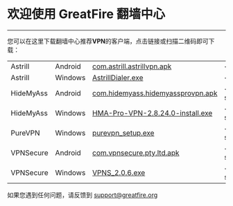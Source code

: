 # 欢迎使用 GreatFire 翻墙中心

------

您可以在这里下载翻墙中心推荐**VPN**的客户端，点击链接或扫描二维码即可下载：

| | | | |
| --- | --- | --- | --- |
| Astrill | Android | <a href="https://github.com/greatfire/cc/raw/master/z/clients/com.astrill.astrillvpn.apk">com.astrill.astrillvpn.apk</a> | <img src="https://github.com/greatfire/cc/raw/master/z/img/qr/Astrill.Android.png>
| Astrill | Windows | <a href="https://github.com/greatfire/cc/raw/master/z/clients/AstrillDialer.exe">AstrillDialer.exe</a> | <img src="https://github.com/greatfire/cc/raw/master/z/img/qr/Astrill.Windows.png>
| HideMyAss | Android | <a href="https://github.com/greatfire/cc/raw/master/z/clients/com.hidemyass.hidemyassprovpn.apk">com.hidemyass.hidemyassprovpn.apk</a> | <img src="https://github.com/greatfire/cc/raw/master/z/img/qr/HideMyAss.Android.png>
| HideMyAss | Windows | <a href="https://github.com/greatfire/cc/raw/master/z/clients/HMA-Pro-VPN-2.8.24.0-install.exe">HMA-Pro-VPN-2.8.24.0-install.exe</a> | <img src="https://github.com/greatfire/cc/raw/master/z/img/qr/HideMyAss.Windows.png>
| PureVPN | Windows | <a href="https://github.com/greatfire/cc/raw/master/z/clients/purevpn_setup.exe">purevpn_setup.exe</a> | <img src="https://github.com/greatfire/cc/raw/master/z/img/qr/PureVPN.Windows.png>
| VPNSecure | Android | <a href="https://github.com/greatfire/cc/raw/master/z/clients/com.vpnsecure.pty.ltd.apk">com.vpnsecure.pty.ltd.apk</a> | <img src="https://github.com/greatfire/cc/raw/master/z/img/qr/VPNSecure.Android.png>
| VPNSecure | Windows | <a href="https://github.com/greatfire/cc/raw/master/z/clients/VPNS_2.0.6.exe">VPNS_2.0.6.exe</a> | <img src="https://github.com/greatfire/cc/raw/master/z/img/qr/VPNSecure.Windows.png>

如果您遇到任何问题，请反馈到 <support@greatfire.org>

